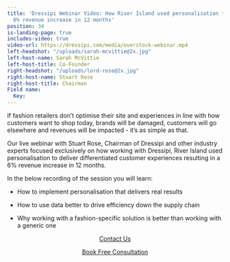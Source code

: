 ```yaml
---
title: 'Dressipi Webinar Video: How River Island used personalisation to deliver a
  6% revenue increase in 12 months'
position: 34
is-landing-page: true
includes-video: true
video-url: https://dressipi.com/media/overstock-webinar.mp4
left-headshot: "/uploads/sarah-mcvittie@2x.jpg"
left-host-name: Sarah McVittie
left-host-title: Co-Founder
right-headshot: "/uploads/lord-rose@2x.jpg"
right-host-name: Stuart Rose
right-host-title: Chairman
Field name:
  Key: 
---
```


If fashion retailers don’t optimise their site and experiences in line with how customers want to shop today, brands will be damaged, customers will go elsewhere and revenues will be impacted - it’s as simple as that.

Our live webinar with Stuart Rose, Chairman of Dressipi and other industry experts focused exclusively on how working with Dressipi, River Island used personalisation to deliver differentiated customer experiences resulting in a 6% revenue increase in 12 months.

In the below recording of the session you will learn: 

* How to implement personalisation that delivers real results

* How to use data better to drive efficiency down the supply chain

* Why working with a fashion-specific solution is better than working with a generic one

<p style="text-align:center"><a href="/contact/" class="button button-primary">Contact Us</a></p>

<p style="text-align:center"><a href="/contact/" class="button button-primary">Book Free Consultation</a></p>